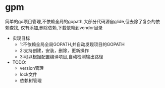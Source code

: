 # gpm

简单的go项目管理,不依赖全局的gopath,大部分代码源自glide,但去除了复杂的依赖查找, 仅有添加,删除依赖,下载依赖到vendor目录

- 实现目标
  - 1:不依赖全局全局GOPATH,并自动发现项目的GOPATH
  - 2:支持创建，安装，删除，更新操作
  - 3:可以根据配置编译项目,自动检测输出路径
- TODO:
  - version管理
  - lock文件
  - 依赖树管理